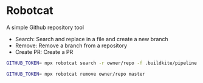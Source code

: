# Robotcat

A simple Github repository tool

- Search: Search and replace in a file and create a new branch
- Remove: Remove a branch from a repository
- Create PR: Create a PR

```bash
GITHUB_TOKEN= npx robotcat search -r owner/repo -f .buildkite/pipeline.yml -b master -m 'master - main' -b main -o master main

GITHUB_TOKEN= npx robotcat remove owner/repo master
```
```
